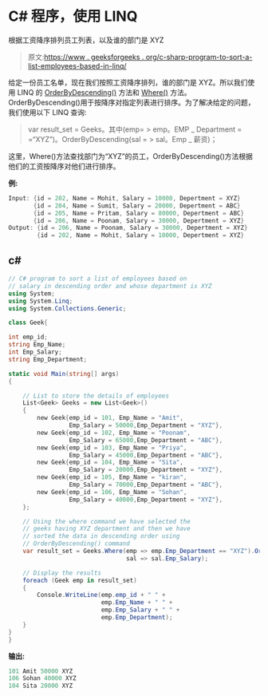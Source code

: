 # C# 程序，使用 LINQ

根据工资降序排列员工列表，以及谁的部门是 XYZ

> 原文:[https://www . geeksforgeeks . org/c-sharp-program-to-sort-a-list-employees-based-in-linq/](https://www.geeksforgeeks.org/c-sharp-program-to-sort-a-list-of-employees-based-on-salary-in-descending-order-and-whose-department-is-xyz-using-linq/)

给定一份员工名单，现在我们按照工资降序排列，谁的部门是 XYZ。所以我们使用 LINQ 的 [OrderByDescending()](https://www.geeksforgeeks.org/linq-sorting-operator-orderbydescending/) 方法和 [Where()](https://www.geeksforgeeks.org/linq-filtering-operator-where/) 方法。OrderByDescending()用于按降序对指定列表进行排序。为了解决给定的问题，我们使用以下 LINQ 查询:

> var result_set = Geeks。其中(emp= > emp。EMP _ Department = =“XYZ”)。OrderByDescending(sal = > sal。Emp _ 薪资)；

这里，Where()方法查找部门为“XYZ”的员工，OrderByDescending()方法根据他们的工资按降序对他们进行排序。

**例:**

```cs
Input: {id = 202, Name = Mohit, Salary = 10000, Depertment = XYZ}
       {id = 204, Name = Sumit, Salary = 20000, Depertment = ABC}
       {id = 205, Name = Pritam, Salary = 80000, Depertment = ABC}
       {id = 206, Name = Poonam, Salary = 30000, Depertment = XYZ}
Output: {id = 206, Name = Poonam, Salary = 30000, Depertment = XYZ}
        {id = 202, Name = Mohit, Salary = 10000, Depertment = XYZ}
```

## c#

```cs
// C# program to sort a list of employees based on 
// salary in descending order and whose department is XYZ
using System;
using System.Linq;
using System.Collections.Generic;

class Geek{

int emp_id;
string Emp_Name;
int Emp_Salary;
string Emp_Department;

static void Main(string[] args)
{

    // List to store the details of employees
    List<Geek> Geeks = new List<Geek>()
    {
        new Geek{emp_id = 101, Emp_Name = "Amit", 
                 Emp_Salary = 50000,Emp_Department = "XYZ"},
        new Geek{emp_id = 102, Emp_Name = "Poonam", 
                 Emp_Salary = 65000,Emp_Department = "ABC"},
        new Geek{emp_id = 103, Emp_Name = "Priya", 
                 Emp_Salary = 45000,Emp_Department = "ABC"},
        new Geek{emp_id = 104, Emp_Name = "Sita", 
                 Emp_Salary = 20000,Emp_Department = "XYZ"},
        new Geek{emp_id = 105, Emp_Name = "kiran", 
                 Emp_Salary = 70000,Emp_Department = "ABC"},
        new Geek{emp_id = 106, Emp_Name = "Sohan", 
                 Emp_Salary = 40000,Emp_Department = "XYZ"},
    };

    // Using the where command we have selected the
    // geeks having XYZ department and then we have 
    // sorted the data in descending order using 
    // OrderByDescending() command
    var result_set = Geeks.Where(emp => emp.Emp_Department == "XYZ").OrderByDescending(
                                 sal => sal.Emp_Salary);

    // Display the results
    foreach (Geek emp in result_set)
    {
        Console.WriteLine(emp.emp_id + " " + 
                          emp.Emp_Name + " " + 
                          emp.Emp_Salary + " " + 
                          emp.Emp_Department);
    }
}
}
```

**输出:**

```cs
101 Amit 50000 XYZ
106 Sohan 40000 XYZ
104 Sita 20000 XYZ
```